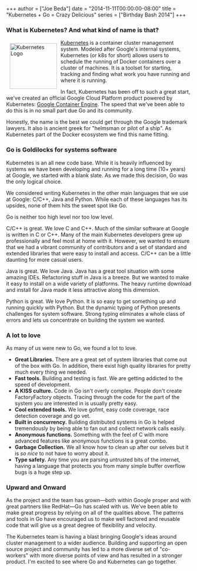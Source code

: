 +++
author = ["Joe Beda"]
date = "2014-11-11T00:00:00-08:00"
title = "Kubernetes + Go = Crazy Delicious"
series = ["Birthday Bash 2014"]
+++

### What is Kubernetes? And what kind of name is that?

<img alt="Kubernetes Logo"
     src="/postimages/kubernetes-go-crazy-delicious/kubernetes-logo-256x248-2x.png"
     width=128 height=124
     style="float:left; padding: 10px"/>
[Kubernetes](http://kubernetes.io) is a container cluster management system.
Modeled after Google's internal systems, Kubernetes (or k8s for short) allows
users to schedule the running of Docker containers over a cluster of machines.
It is a toolset for starting, tracking and finding what work you have running
and where it is running.

In fact, Kubernetes has been off to such a great start, we've created an
official Google Cloud Platform product powered by Kubernetes: [Google Container
Engine](https://cloud.google.com/container-engine/).  The speed that we've been
able to do this is in no small part due Go and its community.

Honestly, the name is the best we could get through the Google trademark
lawyers.  It also is ancient greek for "helmsman or pilot of a ship".  As
Kubernetes part of the Docker ecosystem we find this name fitting.

### Go is Goldilocks for systems software

Kubernetes is an all new code base. While it is heavily influenced by systems we
have been developing and running for a long time (10+ years) at Google, we
started with a blank slate.  As we made this decision, Go was the only logical
choice.

We considered writing Kubernetes in the other main languages that we use at
Google: C/C++, Java and Python. While each of these languages has its upsides,
none of them hits the sweet spot like Go.

Go is neither too high level nor too low level.

C/C++ is great. We love C and C++.  Much of the similar software at Google is
written in C or C++. Many of the main Kubernetes developers grew up
professionally and feel most at home with it.  However, we wanted to ensure that
we had a vibrant community of contributors and a set of standard and extended
libraries that were easy to install and access.  C/C++ can be a little daunting
for more casual users.

Java is great.  We love Java.  Java has a great tool situation with some amazing
IDEs.  Refactoring stuff in Java is a breeze.  But we wanted to make it easy to
install on a wide variety of platforms.  The heavy runtime download and install
for Java made it less attractive along this dimension.

Python is great.  We love Python.  It is so easy to get something up and running
quickly with Python.  But the dynamic typing of Python presents challenges for
system software.  Strong typing eliminates a whole class of errors and lets us
concentrate on building the system we wanted.

### A lot to love

As many of us were new to Go, we found a lot to love.

* **Great Libraries.**  There are a great set of system libraries that come out
  of the box with Go.  In addition, there exist high quality libraries for
  pretty much every thing we needed.
* **Fast tools.**  Building and testing is fast.  We are getting addicted to the
  speed of development.
* **A KISS culture.**  Code in Go isn't overly complex.  People don't create
  FactoryFactory objects.  Tracing through the code for the part of the system
  you are interested in is usually pretty easy.
* **Cool extended tools.**  We love gofmt, easy code coverage, race detection
  coverage and go vet.
* **Built in concurrency.**  Building distributed systems in Go is helped
  tremendously by being able to fan out and collect network calls easily.
* **Anonymous functions.**  Something with the feel of C with more advanced
  features like anonymous functions is a great combo.
* **Garbage Collection.**  We all know how to clean up after our selves but it
  is _so nice_ to not have to worry about it.
* **Type safety.**  Any time you are parsing untrusted bits of the internet,
  having a language that protects you from many simple buffer overflow bugs is a
  huge step up.

### Upward and Onward

As the project and the team has grown—both within Google proper and with great
partners like RedHat—Go has scaled with us.  We've been able to make great
progress by relying on all of the qualities above.  The patterns and tools in Go
have encouraged us to make well factored and reusable code that will give us a
great degree of flexibility and velocity.

The Kubernetes team is having a blast bringing Google's ideas around cluster
management to a wider audience.  Building and supporting an open source project
and community has led to a more diverse set of "co-workers" with more diverse
points of view and has resulted in a stronger product.  I'm excited to see where
Go and Kubernetes can go together.

